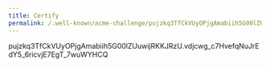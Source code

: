 ```yaml
---
title: Certify
permalink: /.well-known/acme-challenge/pujzkq3TfCkVUyOPjgAmabiih5G00lZUuwijRKKJRzU
---
```

pujzkq3TfCkVUyOPjgAmabiih5G00lZUuwijRKKJRzU.vdjcwg_c7HvefqNuJrEdY5_6ricvjE7EgT_7wuWYHCQ